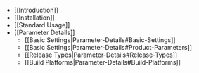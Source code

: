* [[Introduction]]
* [[Installation]]
* [[Standard Usage]]
* [[Parameter Details]]
    * [[Basic Settings|Parameter-Details#Basic-Settings]]
    * [[Basic Settings|Parameter-Details#Product-Parameters]]
    * [[Release Types|Parameter-Details#Release-Types]]
    * [[Build Platforms|Parameter-Details#Build-Platforms]]